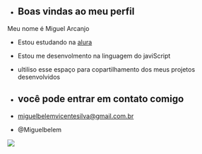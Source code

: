 - ## Boas vindas ao meu perfil

Meu nome é Miguel Arcanjo
- Estou estudando na [alura](https//www.alura.com.br)
- Estou me desenvolmento na linguagem do javiScript
- ultiliso esse espaço para copartilhamento dos meus projetos desenvolvidos
- ## você pode entrar em contato comigo
-  miguelbelemvicentesilva@gmail.com.br

-  @Miguelbelem

![]( https://media.tenor.com/0hbA8W83GH4AAAAC/ggg.gif)



